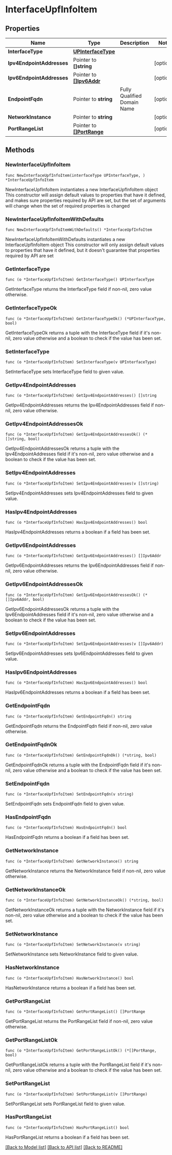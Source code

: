 # InterfaceUpfInfoItem

## Properties

Name | Type | Description | Notes
------------ | ------------- | ------------- | -------------
**InterfaceType** | [**UPInterfaceType**](UPInterfaceType.md) |  | 
**Ipv4EndpointAddresses** | Pointer to **[]string** |  | [optional] 
**Ipv6EndpointAddresses** | Pointer to [**[]Ipv6Addr**](Ipv6Addr.md) |  | [optional] 
**EndpointFqdn** | Pointer to **string** | Fully Qualified Domain Name | [optional] 
**NetworkInstance** | Pointer to **string** |  | [optional] 
**PortRangeList** | Pointer to [**[]PortRange**](PortRange.md) |  | [optional] 

## Methods

### NewInterfaceUpfInfoItem

`func NewInterfaceUpfInfoItem(interfaceType UPInterfaceType, ) *InterfaceUpfInfoItem`

NewInterfaceUpfInfoItem instantiates a new InterfaceUpfInfoItem object
This constructor will assign default values to properties that have it defined,
and makes sure properties required by API are set, but the set of arguments
will change when the set of required properties is changed

### NewInterfaceUpfInfoItemWithDefaults

`func NewInterfaceUpfInfoItemWithDefaults() *InterfaceUpfInfoItem`

NewInterfaceUpfInfoItemWithDefaults instantiates a new InterfaceUpfInfoItem object
This constructor will only assign default values to properties that have it defined,
but it doesn't guarantee that properties required by API are set

### GetInterfaceType

`func (o *InterfaceUpfInfoItem) GetInterfaceType() UPInterfaceType`

GetInterfaceType returns the InterfaceType field if non-nil, zero value otherwise.

### GetInterfaceTypeOk

`func (o *InterfaceUpfInfoItem) GetInterfaceTypeOk() (*UPInterfaceType, bool)`

GetInterfaceTypeOk returns a tuple with the InterfaceType field if it's non-nil, zero value otherwise
and a boolean to check if the value has been set.

### SetInterfaceType

`func (o *InterfaceUpfInfoItem) SetInterfaceType(v UPInterfaceType)`

SetInterfaceType sets InterfaceType field to given value.


### GetIpv4EndpointAddresses

`func (o *InterfaceUpfInfoItem) GetIpv4EndpointAddresses() []string`

GetIpv4EndpointAddresses returns the Ipv4EndpointAddresses field if non-nil, zero value otherwise.

### GetIpv4EndpointAddressesOk

`func (o *InterfaceUpfInfoItem) GetIpv4EndpointAddressesOk() (*[]string, bool)`

GetIpv4EndpointAddressesOk returns a tuple with the Ipv4EndpointAddresses field if it's non-nil, zero value otherwise
and a boolean to check if the value has been set.

### SetIpv4EndpointAddresses

`func (o *InterfaceUpfInfoItem) SetIpv4EndpointAddresses(v []string)`

SetIpv4EndpointAddresses sets Ipv4EndpointAddresses field to given value.

### HasIpv4EndpointAddresses

`func (o *InterfaceUpfInfoItem) HasIpv4EndpointAddresses() bool`

HasIpv4EndpointAddresses returns a boolean if a field has been set.

### GetIpv6EndpointAddresses

`func (o *InterfaceUpfInfoItem) GetIpv6EndpointAddresses() []Ipv6Addr`

GetIpv6EndpointAddresses returns the Ipv6EndpointAddresses field if non-nil, zero value otherwise.

### GetIpv6EndpointAddressesOk

`func (o *InterfaceUpfInfoItem) GetIpv6EndpointAddressesOk() (*[]Ipv6Addr, bool)`

GetIpv6EndpointAddressesOk returns a tuple with the Ipv6EndpointAddresses field if it's non-nil, zero value otherwise
and a boolean to check if the value has been set.

### SetIpv6EndpointAddresses

`func (o *InterfaceUpfInfoItem) SetIpv6EndpointAddresses(v []Ipv6Addr)`

SetIpv6EndpointAddresses sets Ipv6EndpointAddresses field to given value.

### HasIpv6EndpointAddresses

`func (o *InterfaceUpfInfoItem) HasIpv6EndpointAddresses() bool`

HasIpv6EndpointAddresses returns a boolean if a field has been set.

### GetEndpointFqdn

`func (o *InterfaceUpfInfoItem) GetEndpointFqdn() string`

GetEndpointFqdn returns the EndpointFqdn field if non-nil, zero value otherwise.

### GetEndpointFqdnOk

`func (o *InterfaceUpfInfoItem) GetEndpointFqdnOk() (*string, bool)`

GetEndpointFqdnOk returns a tuple with the EndpointFqdn field if it's non-nil, zero value otherwise
and a boolean to check if the value has been set.

### SetEndpointFqdn

`func (o *InterfaceUpfInfoItem) SetEndpointFqdn(v string)`

SetEndpointFqdn sets EndpointFqdn field to given value.

### HasEndpointFqdn

`func (o *InterfaceUpfInfoItem) HasEndpointFqdn() bool`

HasEndpointFqdn returns a boolean if a field has been set.

### GetNetworkInstance

`func (o *InterfaceUpfInfoItem) GetNetworkInstance() string`

GetNetworkInstance returns the NetworkInstance field if non-nil, zero value otherwise.

### GetNetworkInstanceOk

`func (o *InterfaceUpfInfoItem) GetNetworkInstanceOk() (*string, bool)`

GetNetworkInstanceOk returns a tuple with the NetworkInstance field if it's non-nil, zero value otherwise
and a boolean to check if the value has been set.

### SetNetworkInstance

`func (o *InterfaceUpfInfoItem) SetNetworkInstance(v string)`

SetNetworkInstance sets NetworkInstance field to given value.

### HasNetworkInstance

`func (o *InterfaceUpfInfoItem) HasNetworkInstance() bool`

HasNetworkInstance returns a boolean if a field has been set.

### GetPortRangeList

`func (o *InterfaceUpfInfoItem) GetPortRangeList() []PortRange`

GetPortRangeList returns the PortRangeList field if non-nil, zero value otherwise.

### GetPortRangeListOk

`func (o *InterfaceUpfInfoItem) GetPortRangeListOk() (*[]PortRange, bool)`

GetPortRangeListOk returns a tuple with the PortRangeList field if it's non-nil, zero value otherwise
and a boolean to check if the value has been set.

### SetPortRangeList

`func (o *InterfaceUpfInfoItem) SetPortRangeList(v []PortRange)`

SetPortRangeList sets PortRangeList field to given value.

### HasPortRangeList

`func (o *InterfaceUpfInfoItem) HasPortRangeList() bool`

HasPortRangeList returns a boolean if a field has been set.


[[Back to Model list]](../README.md#documentation-for-models) [[Back to API list]](../README.md#documentation-for-api-endpoints) [[Back to README]](../README.md)


